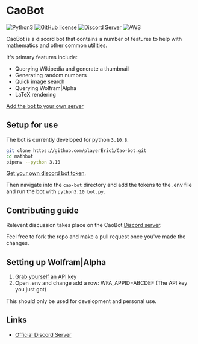 # CaoBot


[![Python3](https://img.shields.io/badge/python-3.10-blue.svg)](https://github.com/Der-Eddy/discord_bot)
[![GitHub license](https://img.shields.io/badge/license-MIT-blue.svg)](https://raw.githubusercontent.com/Der-Eddy/discord_bot/master/LICENSE)
[![Discord Server](https://img.shields.io/badge/Support-Discord%20Server-blue.svg)](https://discord.gg/qTT64Nq59W)
![AWS](https://img.shields.io/badge/AWS-%23FF9900.svg?style=for-the-badge&logo=amazon-aws&logoColor=white)

CaoBot is a discord bot that contains a number of features to help with mathematics and other common utilities.

It's primary features include:

- Querying Wikipedia and generate a thumbnail
- Generating random numbers
- Quick image search
- Querying Wolfram|Alpha
- LaTeX rendering


[Add the bot to your own server](https://discord.com/oauth2/authorize?client_id=1038261014409519155&permissions=8&scope=bot)


## Setup for use

The bot is currently developed for python `3.10.8`.

```bash
git clone https://github.com/playerEric1/Cao-bot.git
cd mathbot
pipenv --python 3.10
```

[Get your own discord bot token](https://discord.com/developers/applications).


Then navigate into the `cao-bot` directory and add the tokens to the .env file and run the bot with `python3.10 bot.py`.


## Contributing guide

Relevent discussion takes place on the CaoBot [Discord server](https://discord.gg/qTT64Nq59W).

Feel free to fork the repo and make a pull request once you've made the changes. 


## Setting up Wolfram|Alpha

1. [Grab yourself an API key](https://products.wolframalpha.com/api/)
2. Open .env and change add a row: WFA_APPID=ABCDEF (The API key you just got)

This should only be used for development and personal use.

## Links
- [Official Discord Server](https://discord.gg/qTT64Nq59W)
